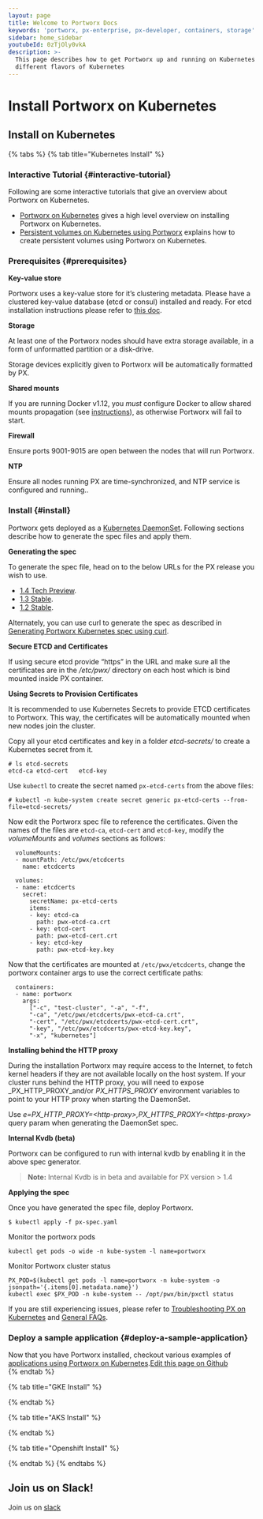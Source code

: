 ```yaml
---
layout: page
title: Welcome to Portworx Docs
keywords: 'portworx, px-enterprise, px-developer, containers, storage'
sidebar: home_sidebar
youtubeId: 0zTjOly0vkA
description: >-
  This page describes how to get Portworx up and running on Kubernetes and
  different flavors of Kubernetes
---
```


# Install Portworx on Kubernetes

## Install on Kubernetes

{% tabs %}
{% tab title="Kubernetes Install" %}
### Interactive Tutorial {#interactive-tutorial}

Following are some interactive tutorials that give an overview about Portworx on Kubernetes.

* [Portworx on Kubernetes](https://www.katacoda.com/portworx/scenarios/deploy-px-k8s) gives a high level overview on installing Portworx on Kubernetes.
* [Persistent volumes on Kubernetes using Portworx](https://www.katacoda.com/portworx/scenarios/px-k8s-vol-basic) explains how to create persistent volumes using Portworx on Kubernetes.

### Prerequisites {#prerequisites}

**Key-value store**

Portworx uses a key-value store for it’s clustering metadata. Please have a clustered key-value database \(etcd or consul\) installed and ready. For etcd installation instructions please refer to [this doc](https://docs.portworx.com/maintain/etcd.html).

**Storage**

At least one of the Portworx nodes should have extra storage available, in a form of unformatted partition or a disk-drive.

Storage devices explicitly given to Portworx will be automatically formatted by PX.

**Shared mounts**

If you are running Docker v1.12, you _must_ configure Docker to allow shared mounts propagation \(see [instructions](https://docs.portworx.com/knowledgebase/shared-mount-propogation.html)\), as otherwise Portworx will fail to start.

**Firewall**

Ensure ports 9001-9015 are open between the nodes that will run Portworx.

**NTP**

Ensure all nodes running PX are time-synchronized, and NTP service is configured and running..

### Install {#install}

Portworx gets deployed as a [Kubernetes DaemonSet](https://kubernetes.io/docs/concepts/workloads/controllers/daemonset/). Following sections describe how to generate the spec files and apply them.

**Generating the spec**

To generate the spec file, head on to the below URLs for the PX release you wish to use.

* [1.4 Tech Preview](https://install.portworx.com/1.4/).
* [1.3 Stable](https://install.portworx.com/1.3/).
* [1.2 Stable](https://install.portworx.com/1.2/).

Alternately, you can use curl to generate the spec as described in [Generating Portworx Kubernetes spec using curl](https://docs.portworx.com/scheduler/kubernetes/px-k8s-spec-curl.html).

**Secure ETCD and Certificates**

If using secure etcd provide “https” in the URL and make sure all the certificates are in the _/etc/pwx/_ directory on each host which is bind mounted inside PX container.

**Using Secrets to Provision Certificates**

It is recommended to use Kubernetes Secrets to provide ETCD certificates to Portworx. This way, the certificates will be automatically mounted when new nodes join the cluster.

Copy all your etcd certificates and key in a folder _etcd-secrets/_ to create a Kubernetes secret from it.

```text
# ls etcd-secrets
etcd-ca etcd-cert   etcd-key
```

Use `kubectl` to create the secret named `px-etcd-certs` from the above files:

```text
# kubectl -n kube-system create secret generic px-etcd-certs --from-file=etcd-secrets/
```

Now edit the Portworx spec file to reference the certificates. Given the names of the files are `etcd-ca`, `etcd-cert` and `etcd-key`, modify the _volumeMounts_ and _volumes_ sections as follows:

```text
  volumeMounts:
  - mountPath: /etc/pwx/etcdcerts
    name: etcdcerts
```

```text
  volumes:
  - name: etcdcerts
    secret:
      secretName: px-etcd-certs
      items:
      - key: etcd-ca
        path: pwx-etcd-ca.crt
      - key: etcd-cert
        path: pwx-etcd-cert.crt
      - key: etcd-key
        path: pwx-etcd-key.key
```

Now that the certificates are mounted at `/etc/pwx/etcdcerts`, change the portworx container args to use the correct certificate paths:

```text
  containers:
  - name: portworx
    args:
      ["-c", "test-cluster", "-a", "-f",
      "-ca", "/etc/pwx/etcdcerts/pwx-etcd-ca.crt",
      "-cert", "/etc/pwx/etcdcerts/pwx-etcd-cert.crt",
      "-key", "/etc/pwx/etcdcerts/pwx-etcd-key.key",
      "-x", "kubernetes"]
```

**Installing behind the HTTP proxy**

During the installation Portworx may require access to the Internet, to fetch kernel headers if they are not available locally on the host system. If your cluster runs behind the HTTP proxy, you will need to expose _PX\_HTTP\_PROXY_and/or _PX\_HTTPS\_PROXY_ environment variables to point to your HTTP proxy when starting the DaemonSet.

Use _e=PX\_HTTP\_PROXY=&lt;http-proxy&gt;,PX\_HTTPS\_PROXY=&lt;https-proxy&gt;_ query param when generating the DaemonSet spec.

**Internal Kvdb \(beta\)**

Portworx can be configured to run with internal kvdb by enabling it in the above spec generator.

> **Note:** Internal Kvdb is in beta and available for PX version &gt; 1.4

**Applying the spec**

Once you have generated the spec file, deploy Portworx.

```text
$ kubectl apply -f px-spec.yaml
```

Monitor the portworx pods

```text
kubectl get pods -o wide -n kube-system -l name=portworx
```

Monitor Portworx cluster status

```text
PX_POD=$(kubectl get pods -l name=portworx -n kube-system -o jsonpath='{.items[0].metadata.name}')
kubectl exec $PX_POD -n kube-system -- /opt/pwx/bin/pxctl status
```

If you are still experiencing issues, please refer to [Troubleshooting PX on Kubernetes](https://docs.portworx.com/scheduler/kubernetes/support.html) and [General FAQs](https://docs.portworx.com/knowledgebase/faqs.html).

### Deploy a sample application {#deploy-a-sample-application}

Now that you have Portworx installed, checkout various examples of [applications using Portworx on Kubernetes](https://docs.portworx.com/scheduler/kubernetes/k8s-px-app-samples.html).[Edit this page on Github](https://github.com/portworx/px-docs/blob/gh-pages/scheduler/kubernetes/install.md)  
{% endtab %}

{% tab title="GKE Install" %}

{% endtab %}

{% tab title="AKS Install" %}

{% endtab %}

{% tab title="Openshift Install" %}

{% endtab %}
{% endtabs %}

## Join us on Slack!

Join us on [slack](http://slack.portworx.com)

